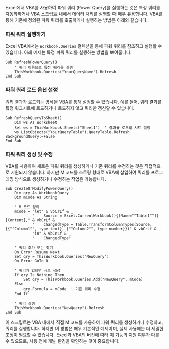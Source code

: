Excel에서 VBA를 사용하여 파워 쿼리 (Power Query)를 실행하는 것은 특정 쿼리를 자동화하거나 VBA 스크립트 내에서 데이터 처리를 실행할 때 매우 유용합니다. VBA를 통해 기존에 정의된 파워 쿼리를 호출하거나 실행하는 방법은 아래와 같습니다.

### 파워 쿼리 실행하기

Excel VBA에서는 `Workbook.Queries` 컬렉션을 통해 파워 쿼리를 참조하고 실행할 수 있습니다. 아래 예제는 특정 파워 쿼리를 실행하는 방법을 보여줍니다.

```vba
Sub RefreshPowerQuery()
    ' 쿼리 이름으로 특정 쿼리를 실행
    ThisWorkbook.Queries("YourQueryName").Refresh
End Sub
```

### 파워 쿼리 로드 옵션 설정

쿼리 결과가 로드되는 방식을 VBA를 통해 설정할 수 있습니다. 예를 들어, 쿼리 결과를 특정 워크시트에 로드하거나 로드하지 않고 쿼리만 갱신할 수 있습니다.

```vba
Sub RefreshQueryToSheet()
    Dim ws As Worksheet
    Set ws = ThisWorkbook.Sheets("Sheet1")  ' 결과를 로드할 시트 설정
    ws.ListObjects("YourQueryTable").QueryTable.Refresh BackgroundQuery:=False
End Sub
```

### 파워 쿼리 생성 및 수정

VBA를 사용하여 새로운 파워 쿼리를 생성하거나 기존 쿼리를 수정하는 것은 직접적으로 지원되지 않습니다. 하지만 M 코드를 스트링 형태로 VBA에 삽입하여 쿼리를 프로그래밍 방식으로 생성하거나 수정하는 작업은 가능합니다.

```vba
Sub CreateOrModifyPowerQuery()
    Dim qry As WorkbookQuery
    Dim mCode As String
    
    ' M 코드 정의
    mCode = "let" & vbCrLf & _
            "    Source = Excel.CurrentWorkbook(){[Name=""Table1""]}[Content]," & vbCrLf & _
            "    ChangedType = Table.TransformColumnTypes(Source,{{""Column1"", type text}, {""Column2"", type number}})" & vbCrLf & _
            "in" & vbCrLf & _
            "    ChangedType"

    ' 쿼리 추가 또는 찾기
    On Error Resume Next
    Set qry = ThisWorkbook.Queries("NewQuery")
    On Error GoTo 0
    
    ' 쿼리가 없으면 새로 생성
    If qry Is Nothing Then
        Set qry = ThisWorkbook.Queries.Add("NewQuery", mCode)
    Else
        qry.Formula = mCode  ' 기존 쿼리 수정
    End If
    
    ' 쿼리 실행
    ThisWorkbook.Queries("NewQuery").Refresh
End Sub
```

이 스크립트는 VBA 내에서 직접 M 코드를 사용하여 파워 쿼리를 생성하거나 수정하고, 쿼리를 실행합니다. 하지만 이 방법은 매우 기본적인 예제이며, 실제 사용에는 더 세밀한 조정이 필요할 수 있습니다. Excel과 VBA의 버전에 따라 이 기능의 지원 여부가 다를 수 있으므로, 사용 전에 개발 환경을 확인하는 것이 중요합니다.
